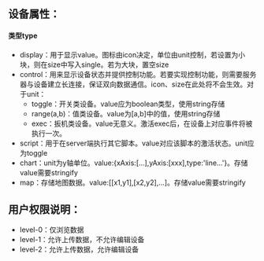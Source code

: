 ## 设备属性：
#### 类型type
- display：用于显示value。图标由icon决定，单位由unit控制，若设置为小块，则在size中写入single。若为大块，置空size
- control：用来显示设备状态并提供控制功能。若要实现控制功能，则需要服务器与设备建立长连接，保证双向数据通信。icon、size在此处将不会生效。对于unit：
    - toggle：开关类设备。value应为boolean类型，使用string存储
    - range(a,b)：值类设备。value为[a,b]中的值，使用string存储
    - exec：扳机类设备。value无意义。激活exec后，在设备上对应事件将被执行一次。
- script：用于在server端执行其它脚本。value对应该脚本的激活状态。unit应为toggle
- chart：unit为y轴单位。value:{xAxis:[...],yAxis:[xxx],type:'line...'}。存储value需要stringify
- map：存储地图数据。value:[[x1,y1],[x2,y2],...]。存储value需要stringify

## 用户权限说明：
- level-0：仅浏览数据
- level-1：允许上传数据，不允许编辑设备
- level-2：允许上传数据，允许编辑设备